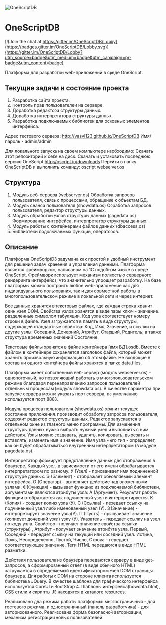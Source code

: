 ![OneScriptDB](https://github.com/vasvl123/OneScriptDB/blob/master/resource/osdb.png "OneScriptDB")

# OneScriptDB

[![Join the chat at https://gitter.im/OneScriptDB/Lobby](https://badges.gitter.im/OneScriptDB/Lobby.svg)](https://gitter.im/OneScriptDB/Lobby?utm_source=badge&utm_medium=badge&utm_campaign=pr-badge&utm_content=badge)

Платформа для разработки web-приложений в среде OneScript.

## Текущие задачи и состояние проекта

1. Разработка сайта проекта.
2. Контроль прав пользователей на сервере.
3. Доработка редактора структуры данных.
4. Доработка интерпретатора структуры данных.
5. Разработка подключаемых библиотек для основных элементов интерфейса.

Адрес тестового сервера: http://vasvl123.github.io/OneScriptDB Имя/пароль - admin/admin

Для локального запуска на своем компьютере необходимо:
Скачать этот репозиторий к себе на диск.
Скачать и установить последнюю версию OneScript http://oscript.io/downloads
Перейти в папку OneScriptDB и выполнить команду: oscript webserver.os

## Структура

1. Модуль веб-сервера (webserver.os) Обработка запросов пользователя, связь с процессами, обращение к объектам БД.
2. Модуль сеанса пользователя (showdata.os) Обработка запросов пользователя, редактор структуры данных.
3. Модуль обработки узлов структуры данных (pagedata.os) Формирование интерфейса, интерпретатор структуры данных.
4. Модуль работы с контейнерами файлов данных (dbaccess.os)
5. Библиотеки подключаемых функций, операторов.

## Описание

Платформа OneScriptDB задумана как простой и удобный инструмент для решения задач хранения и управления данными. Платформа является фреймворком, написаном на 1С подобном языке в среде OneScript. Фреймворк использует механизм полностью серверного рендеринга интерфейса, что значительно упрощает разработку. На базе платформы можно построить любое web-приложение как для индивидуального пользования, так и для совместной работы в многопользовательском режиме в локальной сети и через интернет.

Все данные хранятся в текстовых файлах, где каждая строка хранит один узел DOM. Свойства узлов хранятся в виде пары ключ - значение, разделенные символом табуляции. Код узла соответствует номеру строки в файле. Узел загружается в память в виде структуры, содержащей стандартные свойства: Код, Имя, Значение, и ссылки на другие узлы: Соседний, Дочерний, Атрибут, Старший, Родитель; а также структура временных значений Состояние.

Текстовые файлы хранятся в файле контейнера [имя БД].osdb. Вместе с файлом в контейнере сохраняется заголовок файла, который может хранить произвольную информацию об этом файле. Не входящие в состав ни одного контейнера файлы хранятся в папке data\.files.

Платформа имеет собственный веб-сервер (модуль webserver.os) - однопоточный, но позволяющий работать в многопользовательском режиме благодаря перенаправлению запросов пользователей отдельным процессам (модуль showdata.os). В качестве параметра при запуске сервера можно указать порт сервера, по умолчанию используется порт 8888.

Модуль процесса пользователя (showdata.os) хранит текущее состояние приложения, производит обработку запросов пользователя, содержит редактор структуры данных. Редактор запускается в отдельном окне из главного меню программы. Для изменения структуры данных нужно выбрать нужный узел и выполнить с ним действия. Узлы можно создавать, удалять, копировать, вырезать и вставлять, изменять имя и значение. Имя узла - его тип - определяет, как он будет обрабатываться внутренним интерпретатором (в модуле pagedata.os).

Интерпретатор формирует представление данных для отображения в браузере. Каждый узел, в зависимости от его имени обрабатывается интерпретатором по разному. У (Узел) - присваивает имя подчиненной структуре данных. Э (Элемент) - отображает обновляемый элемент интерфейса. О (Оператор) - выполняет действие над вложенными узлами. Ф(Функция) - вызывает функцию из подключаемой библиотеки, аргументами являются атрибуты узла: А (Аргумент). Результат работы функции отображается как подчиненный узел и интерпретируется. К (Копия) - создает копию узла (У). С (Ссылка) - передает ссылку на подчиненный узел либо именованный узел (У). З (Значение) - интерпретирует значение узла(У). П (Пусть) - присваивает значение (копирует дочерний узел) узлу (У). Указатель - передает ссылку на узел по коду узла. Свойство - получает значение свойства ссылки (структуры) , Атрибут - получает значение атрибута узла. Первый, Соседний - передает ссылку на текущий или соседний узел. Истина, Ложь, Неопределенно, Пустой, Число, Строка - передает соответствующее значение. Теги HTML передаются в виде HTML разметки.

Действия пользователя из браузера передаются серверу в виде get-запросов, а сформированный ответ (в виде обычного HTML) загружается в определяемый идентификатором узел DOM страницы браузера. Для работы с DOM на стороне клиента используется библиотека JQuery. В качестве шаблона для графического интерфейса используется CoreUI и BootStrap 4. Шаблоны интерфейса(howdata.html), CSS стили и скрипты JS находятся в каталоге resources.

Реализовано два режима работы платформы: многостраничный - для гостевого режима, и одностраничный (панель разработчика) - для авторизованного. Реализована форма безопасной авторизации, механизм регистрации новых пользователей.

